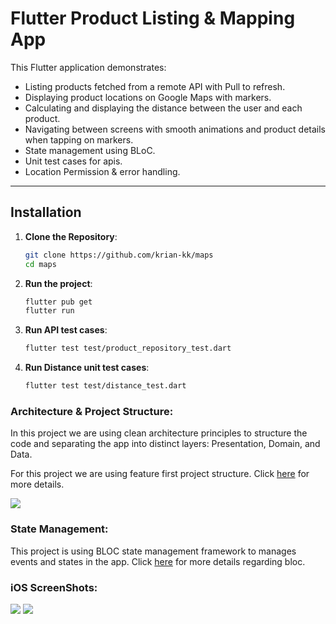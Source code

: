 # Flutter Product Listing & Mapping App

This Flutter application demonstrates:
- Listing products fetched from a remote API with Pull to refresh.
- Displaying product locations on Google Maps with markers.
- Calculating and displaying the distance between the user and each product.
- Navigating between screens with smooth animations and product details when tapping on markers.
- State management using BLoC.
- Unit test cases for apis.
- Location Permission & error handling.

---

## Installation

1. **Clone the Repository**:
   ```bash
   git clone https://github.com/krian-kk/maps
   cd maps

2. **Run the project**:
   ```bash
   flutter pub get
   flutter run

3. **Run API test cases**:
   ```bash
   flutter test test/product_repository_test.dart

4. **Run Distance unit test cases**:
   ```bash
   flutter test test/distance_test.dart

### Architecture & Project Structure:
In this project we are using clean architecture principles to structure the code and separating the app into distinct layers: Presentation, Domain, and Data.

For this project we are using feature first project structure. Click [here](https://codewithandrea.com/articles/flutter-project-structure/) for more details.

![](/screenshots/scr_project_structure.png)

### State Management:
This project is using BLOC state management framework to manages events and states in the app. Click [here](https://bloclibrary.dev/) for more details regarding bloc.

### iOS ScreenShots:

![](/screenshots/scr_ios1.png)
![](/screenshots/scr_ios2.png)

